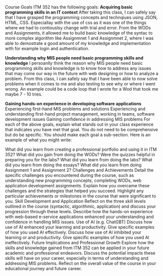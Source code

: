 Course Goals ITM 352 has the following goals:
**Acquiring basic programming skills in an IT context**
After taking this class, I can safely say that I have grasped the programming concepts and technqiues using JSON, HTML, CSS. Especiallay with the use of css as it was one of the things where we had to contiouslsy change with trial and error. From the WODs and Assignments, it allowed me to build basic knowledge of the syntac to more complex algorithm like Assignmnet 1 and Assignmnet 2, where I was able to demostrate a good amount of my knowledge and implementation with for example login and authentication. 

**Understanding why MIS people need basic programming skills and knowledge**
I persoanlly think the reason why MIS people need basic programming skills and knowledge is to know how to address any issues that may come our way in the future with web designing or how to analyze a problem. From this class, I can safely say that I have been able to now solve problems when it comes to me and also testing to see why or where I went wrong. An example could be a code loop that I wrote for a Wod that took me maybe 7 - 10 tries. 

**Gaining hands-on experience in developing software applications**
Experiencing first-hand MIS problems and solutions
Experiencing and understanding first-hand project management, working in teams, software development issues
Gaining confidence in addressing MIS problems
For each of the above goals, explain what stands out in your class experience that indicates you have met that goal. You do not need to be comprehensive but do be specific. You should make each goal a sub-section.
Here is an example of what you might write:

What did you learn from creating a professional portfolio and using it in ITM 352?
What did you gain from doing the WODs?
Were the quizzes helpful in preparing you for the labs?
What did you learn from doing the labs?
What did you learn from doing the essays?
What did you learn from doing Assignment 1 and Assignment 2?
Challenges and Achievements
Detail the specific challenges you encountered during the course, such as understanding new programming concepts, completing WODs, web application development assignments.
Explain how you overcame these challenges and the strategies that helped you succeed.
Highlight any particular achievements or milestones in the course that were significant to you.
Skill Development and Application
Reflect on the three skill levels outlined in the course (syntactic, algorithmic, application) and discuss your progression through these levels.
Describe how the hands-on experience with web-based e-service applications enhanced your understanding and confidence in handling MIS issues.
Use of AI (e.g. ChatGBT)
Discuss how use of AI enhanced your learning and productivity. Give specific examples of how you used AI effectively.
Discuss how use of AI inhibited your learning or and productivity. Give specific examples of how you used AI ineffectively.
Future Implications and Professional Growth
Explore how the skills and knowledge gained from ITM 352 can be applied in your future academic and professional endeavors.
Discuss the potential impacts these skills will have on your career, especially in terms of understanding and addressing MIS problems.
Reflect on the overall value of the course in your educational journey and future career.
